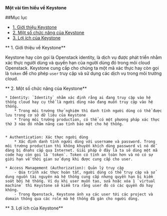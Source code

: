 **Một vài tìm hiểu về Keystone**

##Mục lục

* [1. Giới thiệu Keystone](#1)
* [2. Một số chức năng của Keystone](#2)
* [3. Lợi ích của Keystone](#3)


<a name="1"></a>

** 1. Giới thiệu về Keystone**

Keystone hay còn gọi là Openstack identity, là dịch vụ được phát triển nhằm xác thực người dùng và quyền hạn của người dùng đó trong môi cloud Openstack. Keystone cung cấp cho chúng ta một mã xác thực hay còn gọi là `token` để cho phép `user` truy cập và sử dụng các dịch vụ trong môi trường cloud.



<a name="2"></a>

** 2. Một số chức năng của Keystone**

    * Identity: `Identity` nhằm xác định rằng ai đang truy cập vào hệ thống cloud hay cụ thể là người dùng nào đang muốn truy cập vào hệ thống. 
        * Trong môi trường thử nghiệm thì danh tính người dùng có thể được lưu trong cơ sở dữ liệu của Keystone
        * Trong môi trường production, có thể có một phương pháp xác thực thứ 3 nào đó nhằm năng cao tính bảo mật cho hệ thống.


    * Authentication: Xác thực người dùng
        * Xác định danh tính người dùng với username và password. Trong môi trường production thì không khuyến khích dùng password vì nó dễ dàng bị đnahs cắp qua Internet. Giải pháp ở đây là ta sẽ dùng một mã code hay còn gọi là `token`. Token có tính an toàn hơn và nó có sự giới hạn về thời gian sử dụng khi được cung cấp cho user. 

    * Access Management (Authorization): Quản lý truy cập
        - Qúa trình xác thực hoàn tất, người dùng có thể truy cập và sử dung nguồn tài nguyên mà hệ thống cung cấp nhưng quyền hạn bị kiểm soát bởi hệ thống. Ví dụ khi user muốn tạo, sửa hoặc xóa 1 `virtual machine` thì Keystone sẽ kiểm tra rằng user đó có các quyền đó hay không. 
        - Trong Openstack, Keystone ánh xạ các user tới các project và domain thông qua các role mà hệ thống đã gán cho người dùng. 


<a name="3"></a>

** 3. Lợi ích của Keystone**
